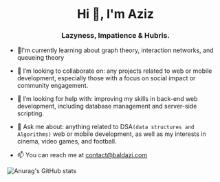 <h1 align="center">Hi 👋, I'm Aziz</h1>
<h3 align="center">Lazyness, Impatience & Hubris.</h3>


- 🌱I'm currently learning about graph theory, interaction networks, and queueing theory

- 👯 I’m looking to collaborate on: any projects related to web or mobile development, especially those with a focus on social impact or community engagement.

- 🤔 I’m looking for help with: improving my skills in back-end web development, including database management and server-side scripting.

- 💬 Ask me about: anything related to DSA`(data structures and Algorithms)` web or mobile development, as well as my interests in cinema, video games, and football.

- 📫 You can reach me at [contact@baldazi.com](https://baldazi.com/contact/)

 ![Anurag's GitHub stats](https://github-readme-stats.vercel.app/api?username=baldazi&show_icons=true&theme=dracula)
